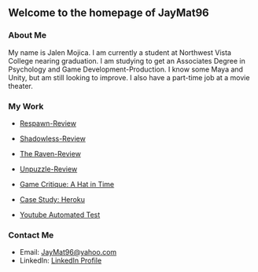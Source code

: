 ## Welcome to the homepage of JayMat96
 
 
 
### About Me

My name is Jalen Mojica. I am currently a student at Northwest Vista College nearing graduation. I am studying to get an Associates Degree in Psychology and Game Development-Production. I know some Maya and Unity, but am still looking to improve. I also have a part-time job at a movie theater.

### My Work

* [Respawn-Review](https://github.com/JayMat96/Respawn-Review)
* [Shadowless-Review](https://github.com/JayMat96/Shadowless-Review)
* [The Raven-Review](https://github.com/JayMat96/The-Raven-Review)
* [Unpuzzle-Review](https://github.com/JayMat96/Unpuzzle-Review)
* [Game Critique: A Hat in Time](https://github.com/JayMat96/Game-Critique)
* [Case Study: Heroku](https://github.com/JayMat96/JayMat96.github.io/blob/master/Case%20Study:%20Heroku.md)

* [Youtube Automated Test](https://github.com/JayMat96/Youtube-Automated-Selenium-Test/blob/master/README.md)
### Contact Me

* Email: JayMat96@yahoo.com
* LinkedIn: [LinkedIn Profile](https://www.linkedin.com/in/jalen-mojica-948753125/)
